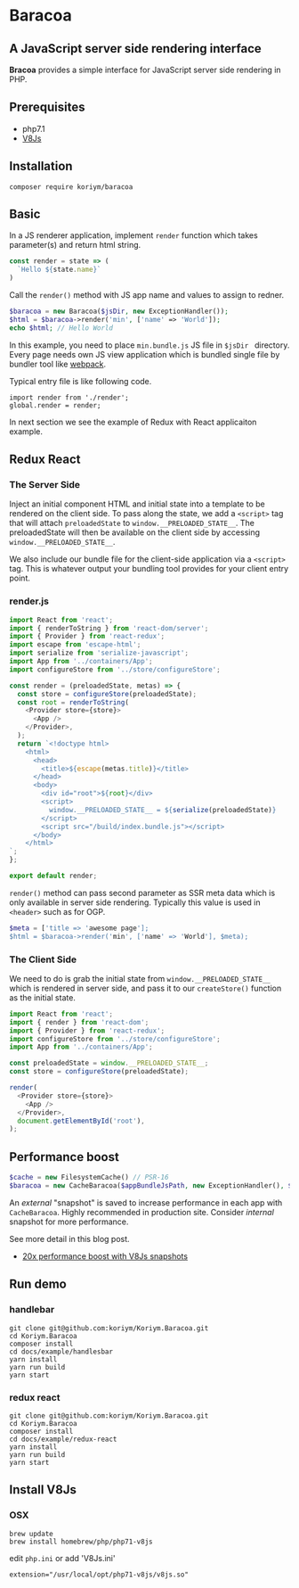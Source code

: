 # Baracoa

## A JavaScript server side rendering interface

**Bracoa** provides a simple interface for JavaScript server side rendering in PHP.

## Prerequisites

 * php7.1
 * [V8Js](http://php.net/v8js) 

## Installation
   
```
composer require koriym/baracoa
```

## Basic

In a JS renderer application, implement `render` function which takes parameter(s) and return html string. 

```javascript
const render = state => (
  `Hello ${state.name}`
)
```

Call the `render()` method with JS app name and values to assign to redner.

```php
$baracoa = new Baracoa($jsDir, new ExceptionHandler());
$html = $baracoa->render('min', ['name' => 'World']);
echo $html; // Hello World
```

In this example, you need to place `min.bundle.js` JS file in `$jsDir ` directory.
Every page needs own JS view application which is bundled single file by bundler tool like [webpack](https://webpack.github.io/).


Typical entry file is like following code.

```
import render from './render';
global.render = render;
```


In next section we see the example of Redux with React applicaiton example.


## Redux React

### The Server Side

Inject an initial component HTML and initial state into a template to be rendered on the client side.
To pass along the state, we add a `<script>` tag that will attach `preloadedState` to `window.__PRELOADED_STATE__`.
The preloadedState will then be available on the client side by accessing `window.__PRELOADED_STATE__`.

We also include our bundle file for the client-side application via a `<script>` tag.
This is whatever output your bundling tool provides for your client entry point. 


### render.js

```javascript
import React from 'react';
import { renderToString } from 'react-dom/server';
import { Provider } from 'react-redux';
import escape from 'escape-html';
import serialize from 'serialize-javascript';
import App from '../containers/App';
import configureStore from '../store/configureStore';

const render = (preloadedState, metas) => {
  const store = configureStore(preloadedState);
  const root = renderToString(
    <Provider store={store}>
      <App />
    </Provider>,
  );
  return `<!doctype html>
    <html>
      <head>
        <title>${escape(metas.title)}</title>
      </head>
      <body>
        <div id="root">${root}</div>
        <script>
          window.__PRELOADED_STATE__ = ${serialize(preloadedState)}
        </script>
        <script src="/build/index.bundle.js"></script>
      </body>
    </html>
`;
};

export default render;
```

`render()` method can pass second parameter as SSR meta data which is only available in server side rendering. Typically this value is used in `<header>` such as for OGP.

```php
$meta = ['title => 'awesome page'];
$html = $baracoa->render('min', ['name' => 'World'], $meta);
```

### The Client Side


We need to do is grab the initial state from `window.__PRELOADED_STATE__` which is rendered in server side, and pass it to our `createStore()` function as the initial state.

```javascript
import React from 'react';
import { render } from 'react-dom';
import { Provider } from 'react-redux';
import configureStore from '../store/configureStore';
import App from '../containers/App';

const preloadedState = window.__PRELOADED_STATE__;
const store = configureStore(preloadedState);

render(
  <Provider store={store}>
    <App />
  </Provider>,
  document.getElementById('root'),
);
```

## Performance boost 

```php
$cache = new FilesystemCache() // PSR-16
$baracoa = new CacheBaracoa($appBundleJsPath, new ExceptionHandler(), $cache);
```
An *external* "snapshot" is saved to increase performance in each app with `CacheBaracoa`.
Highly recommended in production site.
Consider *internal* snapshot for more performance.

See more detail in this blog post.

* [20x performance boost with V8Js snapshots](http://stesie.github.io/2016/02/snapshot-performance)

## Run demo

### handlebar

```
git clone git@github.com:koriym/Koriym.Baracoa.git
cd Koriym.Baracoa
composer install
cd docs/example/handlesbar
yarn install
yarn run build
yarn start
```

### redux react

```
git clone git@github.com:koriym/Koriym.Baracoa.git
cd Koriym.Baracoa
composer install
cd docs/example/redux-react
yarn install
yarn run build
yarn start
```


## Install V8Js

### OSX

```
brew update
brew install homebrew/php/php71-v8js
```

edit `php.ini` or add 'V8Js.ini'

```
extension="/usr/local/opt/php71-v8js/v8js.so"
```

